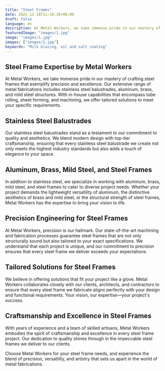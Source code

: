 ```yaml
---
title: "Steel Frames"
date: 2021-12-18T11:10:36+08:00
draft: false
language: en
description: At Metal Workers, we take immense pride in our mastery of crafting steel frames that exemplify precision and excellence
featuredImage: "images/1.jpg"
image: "images/1.jpg"
images: ["images/1.jpg"]
keywords: "Milk Glazing, oil and salt coating"
---
```


## Steel Frame Expertise by Metal Workers

At Metal Workers, we take immense pride in our mastery of crafting steel frames that exemplify precision and excellence. Our extensive range of metal fabrications includes stainless steel balustrades, aluminum, brass, and mild steel structures. With in-house capabilities that encompass tube rolling, sheet forming, and machining, we offer tailored solutions to meet your specific requirements.

## Stainless Steel Balustrades

Our stainless steel balustrades stand as a testament to our commitment to quality and aesthetics. We blend modern design with top-tier craftsmanship, ensuring that every stainless steel balustrade we create not only meets the highest industry standards but also adds a touch of elegance to your space.

## Aluminum, Brass, Mild Steel, and Steel Frames

In addition to stainless steel, we specialize in working with aluminum, brass, mild steel, and steel frames to cater to diverse project needs. Whether your project demands the lightweight versatility of aluminum, the distinctive aesthetics of brass and mild steel, or the structural strength of steel frames, Metal Workers has the expertise to bring your vision to life.

## Precision Engineering for Steel Frames

At Metal Workers, precision is our hallmark. Our state-of-the-art machining and fabrication processes guarantee steel frames that are not only structurally sound but also tailored to your exact specifications. We understand that each project is unique, and our commitment to precision ensures that every steel frame we deliver exceeds your expectations.

## Tailored Solutions for Steel Frames

We believe in offering solutions that fit your project like a glove. Metal Workers collaborates closely with our clients, architects, and contractors to ensure that every steel frame we fabricate aligns perfectly with your design and functional requirements. Your vision, our expertise—your project's success.

## Craftsmanship and Excellence in Steel Frames

With years of experience and a team of skilled artisans, Metal Workers embodies the spirit of craftsmanship and excellence in every steel frame project. Our dedication to quality shines through in the impeccable steel frames we deliver to our clients.

Choose Metal Workers for your steel frame needs, and experience the blend of precision, versatility, and artistry that sets us apart in the world of metal fabrications.

